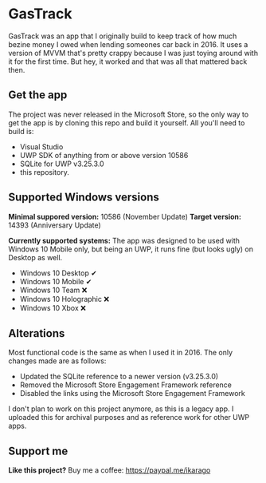 # GasTrack
GasTrack was an app that I originally build to keep track of how much bezine money I owed when lending someones car back in 2016.
It uses a version of MVVM that's pretty crappy because I was just toying around with it for the first time. But hey, it worked and that was all that mattered back then.

## Get the app
The project was never released in the Microsoft Store, so the only way to get the app is by cloning this repo and build it yourself.
All you'll need to build is:
* Visual Studio
* UWP SDK of anything from or above version 10586
* SQLite for UWP v3.25.3.0 
* this repository.

## Supported Windows versions
**Minimal suppored version:** 10586 (November Update)
**Target version:** 14393 (Anniversary Update)

**Currently supported systems:**
The app was designed to be used with Windows 10 Mobile only, but being an UWP, it runs fine (but looks ugly) on Desktop as well.

* Windows 10 Desktop ✔
* Windows 10 Mobile ✔
* Windows 10 Team ❌
* Windows 10 Holographic ❌
* Windows 10 Xbox ❌

## Alterations
Most functional code is the same as when I used it in 2016. The only changes made are as follows:
* Updated the SQLite reference to a newer version (v3.25.3.0) 
* Removed the Microsoft Store Engagement Framework reference
* Disabled the links using the Microsoft Store Engagement Framework

I don't plan to work on this project anymore, as this is a legacy app. I uploaded this for archival purposes and as reference work for other UWP apps.

## Support me
**Like this project?** Buy me a coffee: https://paypal.me/ikarago
